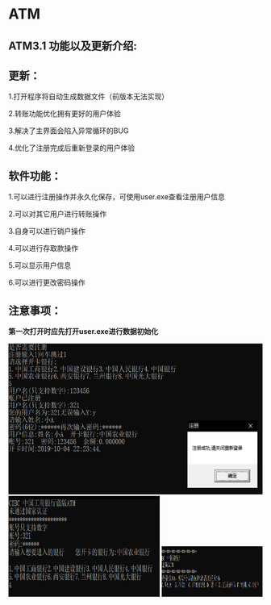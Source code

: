 # ATM
## ATM3.1 功能以及更新介绍:
## 更新：
1.打开程序将自动生成数据文件（前版本无法实现）

2.转账功能优化拥有更好的用户体验

3.解决了主界面会陷入异常循环的BUG

4.优化了注册完成后重新登录的用户体验

## 软件功能：
1.可以进行注册操作并永久化保存，可使用user.exe查看注册用户信息

2.可以对其它用户进行转账操作

3.自身可以进行销户操作

4.可以进行存取款操作

5.可以显示用户信息

6.可以进行更改密码操作

## 注意事项： 
**第一次打开时应先打开user.exe进行数据初始化**

<img src = "https://github.com/code-killerr/ATM/blob/master/1.png" height = 300px width = 600px>
<img src = "https://github.com/code-killerr/ATM/blob/master/2.png" height = 200px width = 300px>
<img src = "https://github.com/code-killerr/ATM/blob/master/3.png" height = 100px width = 200px>

